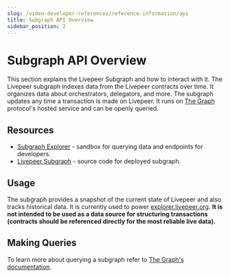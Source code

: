 ```yaml
---
slug: /video-developer-references/reference-information/api
title: Subgraph API Overview
sidebar_position: 2
---
```


# Subgraph API Overview

This section explains the Livepeer Subgraph and how to interact with it. The
Livepeer subgraph indexes data from the Livepeer contracts over time. It
organizes data about orchestrators, delegators, and more. The subgraph updates
any time a transaction is made on Livepeer. It runs on
[The Graph](https://thegraph.com/) protocol's hosted service and can be openly
queried.

## Resources

- [Subgraph Explorer](https://thegraph.com/explorer/subgraph/livepeer/livepeer) -
  sandbox for querying data and endpoints for developers.
- [Livepeer Subgraph](https://github.com/livepeer/livepeerjs/tree/master/packages/subgraph) -
  source code for deployed subgraph.

## Usage

The subgraph provides a snapshot of the current state of Livepeer and also
tracks historical data. It is currently used to power
[explorer.livepeer.org](https://explorer.livepeer.org). **It is not intended to
be used as a data source for structuring transactions (contracts should be
referenced directly for the most reliable live data).**

## Making Queries

To learn more about querying a subgraph refer to
[The Graph's documentation](https://thegraph.com/docs/introduction).

